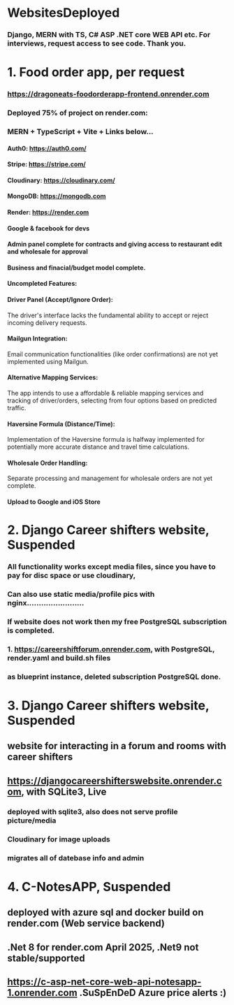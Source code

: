 
# WebsitesDeployed
### Django, MERN with TS, C# ASP .NET core WEB API etc. For interviews, request access to see code. Thank you. 

# 1. Food order app, per request
### https://dragoneats-foodorderapp-frontend.onrender.com
### Deployed 75% of project on render.com: 
### MERN + TypeScript + Vite + Links below...
#### Auth0: https://auth0.com/
#### Stripe: https://stripe.com/
#### Cloudinary: https://cloudinary.com/
#### MongoDB: https://mongodb.com
#### Render: https://render.com
#### Google & facebook for devs
#### Admin panel complete for contracts and giving access to restaurant edit and wholesale for approval
#### Business and finacial/budget model complete. 
#### Uncompleted Features:

#### Driver Panel (Accept/Ignore Order):
The driver's interface lacks the fundamental ability to accept or reject incoming delivery requests.

#### Mailgun Integration:
Email communication functionalities (like order confirmations) are not yet implemented using Mailgun.

#### Alternative Mapping Services:
The app intends to use a affordable & reliable mapping services and tracking of driver/orders, selecting from four options based on predicted traffic.

#### Haversine Formula (Distance/Time):
Implementation of the Haversine formula is halfway implemented for potentially more accurate distance and travel time calculations.

#### Wholesale Order Handling:
Separate processing and management for wholesale orders are not yet complete.

#### Upload to Google and iOS Store

# 2. Django Career shifters website, Suspended
### All functionality works except media files, since you have to pay for disc space or use cloudinary, 
### Can also use static media/profile pics with nginx........................
### If website does not work then my free PostgreSQL subscription is completed. 
### 1. https://careershiftforum.onrender.com, with PostgreSQL, render.yaml and build.sh files
### as blueprint instance, deleted subscription PostgreSQL done. 

# 3. Django Career shifters website, Suspended
## website for interacting in a forum and rooms with career shifters
## https://djangocareershifterswebsite.onrender.com, with SQLite3, Live
### deployed with sqlite3, also does not serve profile picture/media
### Cloudinary for image uploads
### migrates all of datebase info and admin


# 4. C-NotesAPP, Suspended

## deployed with azure sql and docker build on render.com (Web service backend)
## .Net 8 for render.com April 2025, .Net9 not stable/supported
##  https://c-asp-net-core-web-api-notesapp-1.onrender.com .SuSpEnDeD Azure price alerts :)

